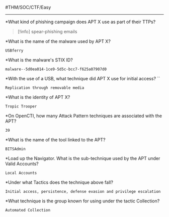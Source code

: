 #THM/SOC/CTF/Easy

---

*What kind of phishing campaign does APT X use as part of their TTPs?
> [!info]
> spear-phishing emails

*What is the name of the malware used by APT X?
```
USBferry
```

*What is the malware's STIX ID?
```
malware--5d0ea014-1ce9-5d5c-bcc7-f625a07907d0
```

*With the use of a USB, what technique did APT X use for initial access?
``
```
Replication through removable media
```

*What is the identity of APT X?
```
Tropic Trooper
```

*On OpenCTI, how many Attack Pattern techniques are associated with the APT?
```
39
```

*What is the name of the tool linked to the APT?
```
BITSAdmin
```

*Load up the Navigator. What is the sub-technique used by the APT under Valid Accounts?
```
Local Accounts
```

*Under what Tactics does the technique above fall?
```
Initial access, persistence, defense evasion and privilege escalation
```

*What technique is the group known for using under the tactic Collection?
```
Automated Collection
```


